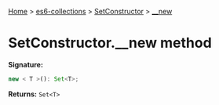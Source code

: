 [Home](./index) &gt; [es6-collections](es6-collections.md) &gt; [SetConstructor](es6-collections.setconstructor.md) &gt; [\_\_new](es6-collections.setconstructor.__new.md)

# SetConstructor.\_\_new method


**Signature:**
```javascript
new < T >(): Set<T>;
```
**Returns:** `Set<T>`

